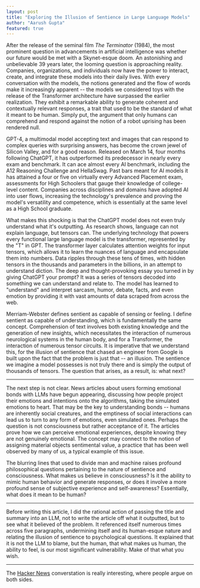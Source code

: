 ```yaml
---
layout: post
title: "Exploring the Illusion of Sentience in Large Language Models"
author: "Aarush Gupta"
featured: true
---
```


After the release of the seminal film *The Terminator* (1984), the most prominent question in advancements in artificial intelligence was whether our future would be met with a Skynet-esque doom. An astonishing and unbelievable 39 years later, the looming question is approaching reality. Companies, organizations, and individuals now have the power to interact, create, and integrate these models into their daily lives. With every conversation with the models, the notions generated and the flow of words make it increasingly apparent -- the models we considered toys with the release of the Transformer architecture have surpassed the earlier realization. They exhibit a remarkable ability to generate coherent and contextually relevant responses, a trait that used to be the standard of what it meant to be human. Simply put, the argument that only humans can comprehend and respond against the notion of a robot uprising has been rendered null. 

GPT-4, a multimodal model accepting text and images that can respond to complex queries with surprising answers, has become the crown jewel of Silicon Valley, and for a good reason. Released on March 14, four months following ChatGPT, it has outperformed its predecessor in nearly every exam and benchmark. It can ace almost every AI benchmark, including the A12 Reasoning Challenge and HellaSwag. Past bars meant for AI models it has attained a four or five on virtually every Advanced Placement exam, assessments for High Schoolers that gauge their knowledge of college-level content. Companies across disciplines and domains have adopted AI into user flows, increasing the technology's prevalence and proving the model's versatility and competence, which is essentially at the same level as a High School graduate.

What makes this shocking is that the ChatGPT model does not even truly understand what it's outputting. As research shows, language can not explain language, but tensors can. The underlying technology that powers every functional large language model is the transformer, represented by the "T" in GPT. The transformer layer calculates attention weights for input tensors, which allows it to learn the nuances of language and encapsulate them into numbers. Data ripples through these tens of times, with hidden tensors in the thousands and parameters in the billions, in an attempt to understand diction. The deep and thought-provoking essay you turned in by giving ChatGPT your prompt? It was a series of tensors decoded into something we can understand and relate to. The model has learned to "understand" and interpret sarcasm, humor, debate, facts, and even emotion by providing it with vast amounts of data scraped from across the web.

Merriam-Webster defines sentient as capable of sensing or feeling. I define sentient as capable of understanding, which is fundamentally the same concept. Comprehension of text involves both existing knowledge and the generation of new insights, which necessitates the interaction of numerous neurological systems in the human body, and for a Transformer, the interaction of numerous tensor circuits. It is imperative that we understand this, for the illusion of sentience that chased an engineer from Google is built upon the fact that the problem is just that -- an illusion. The sentience we imagine a model possesses is not truly there and is simply the output of thousands of tensors. The question that arises, as a result, is: what next?

---

The next step is not clear. News articles about users forming emotional bonds with LLMs have begun appearing, discussing how people project their emotions and intentions onto the algorithms, taking the simulated emotions to heart. That may be the key to understanding bonds -- humans are inherently social creatures, and the emptiness of social interactions can lead us to turn to any form of emotions, even simulated ones. Perhaps the question is not consciousness but rather acceptance of it. The articles prove how we can perceive emotional experiences, despite knowing they are not genuinely emotional. The concept may connect to the notion of assigning material objects sentimental value, a practice that has been well observed by many of us, a typical example of this issue.

The blurring lines that used to divide man and machine raises profound philosophical questions pertaining to the nature of sentience and consciousness. What makes us believe in consciousness? Is it the ability to mimic human behavior and generate responses, or does it involve a more profound sense of subjective experience and self-awareness? Essentially, what does it mean to be human? 

---

Before writing this article, I did the rational action of passing the title and summary into an LLM, not to write the article off what it outputted, but to see what it believed of the problem. It referenced itself numerous times across five paragraphs, undermining itself and its human-esque nature and relating the illusion of sentience to psychological questions. It explained that it is not the LLM to blame, but the human, that what makes us human, the ability to feel, is our most significant vulnerability. Make of that what you wish.

---

The [Hacker News](https://news.ycombinator.com/item?id=36378381) converstation is really interesting, where people argue on both sides. 
